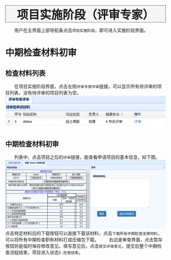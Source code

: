 <div style="text-align:center;border:1px dashed   #000; font-size:36px;font-weight:800;background-color:#F5F5F5">
项目实施阶段（评审专家）
</div>

　　用户在主界面上部导航条点击`项目实施阶段`，即可进入实施阶段界面。
# 中期检查材料初审
## 检查材料列表
　　在项目实施阶段界面，点击左侧`评审专家评审`链接，可以显示所有待评审的项目列表，没有待评审的项目列表为空。
![](assets/markdown-img-paste-20170804121642167.png)

## 中期检查材料初审
　　列表中，点击项目之后的`评审`链接，能查看申请项目的基本信息，如下图。
![](assets/markdown-img-paste-20170804121752991.png)
　　点击特定材料后的下载按钮可以直接下载该材料，点击`下载所有中期检查支撑材料`，可以将所有中期检查职称材料打成压缩包下载。
　　右边是审查界面，点击暂存按钮则是临时保存修改意见。填写意见后，点击`提交评审意见`，提交后整个中期检查流程结束，项目进入状态`5.检查结束`。
